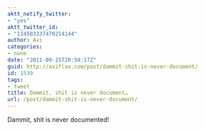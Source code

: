 ```yaml
---
aktt_notify_twitter:
- "yes"
aktt_twitter_id:
- "114503337470214144"
author: Avi
categories:
- none
date: "2011-09-15T20:58:17Z"
guid: http://aviflax.com/post/dammit-shit-is-never-document/
id: 1539
tags:
- tweet
title: Dammit, shit is never document…
url: /post/dammit-shit-is-never-document/
---
```

Dammit, shit is never documented!